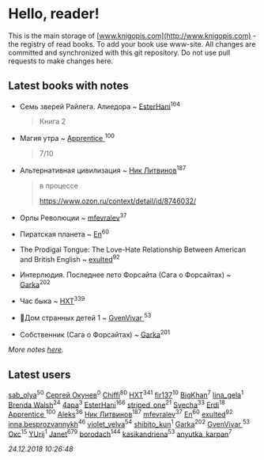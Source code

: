 # Hello, reader!
This is the main storage of [www.knigopis.com](http://www.knigopis.com) - the registry of read books.
To add your book use www-site. All changes are committed and synchronized with this git repository.
Do not use pull requests to make changes here.


## Latest books with notes
* Семь зверей Райлега. Алиедора ~ [EsterHani](users/305/30558181-vkontakte)<sup>164</sup>
    > Книга 2

* Магия утра ~ [Apprentice ](users/528/52821952-vkontakte)<sup>100</sup>
    > 7/10

* Альтернативная цивилизация ~ [Ник Литвинов](users/241/241974816-vkontakte)<sup>187</sup>
    > в процессе
    > 
    > https://www.ozon.ru/context/detail/id/8746032/

* Орлы Революции ~ [mfevralev](users/140/140966150-vkontakte)<sup>37</sup>

* Пиратская планета ~ [En](users/333/333646551-vkontakte)<sup>60</sup>

* The Prodigal Tongue: The Love-Hate Relationship Between American and British English ~ [exulted](users/100/100599204551896265722-google)<sup>92</sup>

* Интерлюдия. Последнее лето Форсайта (Сага о Форсайтах) ~ [Garka](users/115/115753719718250012620-google)<sup>202</sup>

* Час быка ~ [HXT](users/100/100002563462782-facebook)<sup>339</sup>

* 🔸️Дом странных детей 1 ~ [GvenVivar ](users/158/158266434925901-facebook)<sup>53</sup>

* Собственник (Сага о Форсайтах) ~ [Garka](users/115/115753719718250012620-google)<sup>201</sup>


_More notes [here](latest_books_with_notes.md)._


## Latest users
[sab_olya](users/139/139338401-vkontakte)<sup>50</sup> 
[Сергей Окунев](users/130/13093426497474642450-mailru)<sup>0</sup> 
[Chiffi](users/105/105831994080785626680-google)<sup>80</sup> 
[HXT](users/100/100002563462782-facebook)<sup>341</sup> 
[fir137](users/176/176805114-yandex)<sup>10</sup> 
[BigKhan](users/117/117259947-yandex)<sup>7</sup> 
[lina_gela](users/808/8082669028-instagram)<sup>1</sup> 
[Brenda Walsh](users/176/17633272-vkontakte)<sup>24</sup> 
[4apa](users/117/117392596378069249667-google)<sup>3</sup> 
[EsterHani](users/305/30558181-vkontakte)<sup>166</sup> 
[striped_one](users/249/249815548-vkontakte)<sup>21</sup> 
[Svecha](users/118/118041836581529110049-google)<sup>33</sup> 
[Erdi](users/104/104289450206538776186-googleplus)<sup>18</sup> 
[Apprentice ](users/528/52821952-vkontakte)<sup>100</sup> 
[Aleks](users/117/117835844513813219393-google)<sup>36</sup> 
[Ник Литвинов](users/241/241974816-vkontakte)<sup>187</sup> 
[mfevralev](users/140/140966150-vkontakte)<sup>37</sup> 
[En](users/333/333646551-vkontakte)<sup>60</sup> 
[exulted](users/100/100599204551896265722-google)<sup>92</sup> 
[inna.besprozvannykh](users/733/73323849-yandex)<sup>46</sup> 
[violet_velva](users/116/116961712580551399099-google)<sup>54</sup> 
[shibito_kun](users/108/108836037074542338532-google)<sup>1</sup> 
[Garka](users/115/115753719718250012620-google)<sup>202</sup> 
[GvenVivar ](users/158/158266434925901-facebook)<sup>53</sup> 
[Окс](users/102/102536471289425216982-google)<sup>15</sup> 
[YUrij](users/108/108412189296732059814-google)<sup>1</sup> 
[Janet](users/108/108113656204404967440-google)<sup>679</sup> 
[borodach](users/157/15706320-vkontakte)<sup>144</sup> 
[kasikandriena](users/152/152488954-vkontakte)<sup>53</sup> 
[anyutka_karpan](users/597/59793548-vkontakte)<sup>7</sup> 


_24.12.2018 10:26:48_
